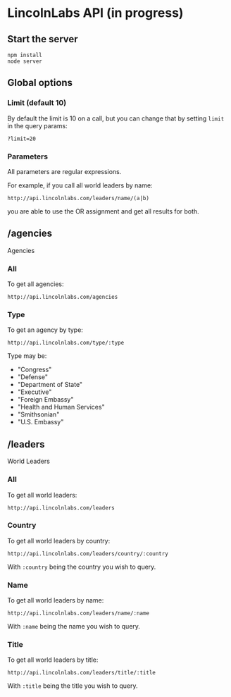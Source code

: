 # LincolnLabs API (in progress)

## Start the server

    npm install
    node server

## Global options

### Limit (default 10)
By default the limit is 10 on a call, but you can change that by setting `limit` in the query params:

    ?limit=20

### Parameters
All parameters are regular expressions.

For example, if you call all world leaders by name:

    http://api.lincolnlabs.com/leaders/name/(a|b)

you are able to use the OR assignment and get all results for both.

## /agencies
Agencies

### All
To get all agencies:

    http://api.lincolnlabs.com/agencies

### Type
To get an agency by type:

    http://api.lincolnlabs.com/type/:type

Type may be:

- "Congress"
- "Defense"
- "Department of State"
- "Executive"
- "Foreign Embassy"
- "Health and Human Services"
- "Smithsonian"
- "U.S. Embassy"

## /leaders
World Leaders

### All
To get all world leaders:

    http://api.lincolnlabs.com/leaders

### Country
To get all world leaders by country:

    http://api.lincolnlabs.com/leaders/country/:country

With `:country` being the country you wish to query.

### Name
To get all world leaders by name:

    http://api.lincolnlabs.com/leaders/name/:name

With `:name` being the name you wish to query.

### Title
To get all world leaders by title:

    http://api.lincolnlabs.com/leaders/title/:title

With `:title` being the title you wish to query.
